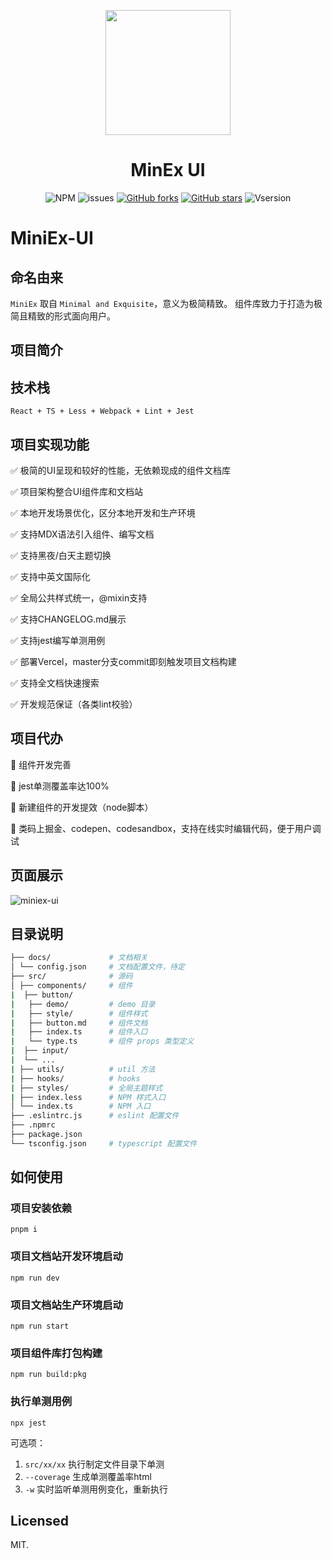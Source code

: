 <p align="center">
  <a href="https://github.com/Youth-Camp-Six/MiniEx-UI">
    <img width="200" src="https://s2.loli.net/2023/02/20/XcSyCj8bsR2nU6A.png">
  </a>
</p>

<h1 align="center">MinEx UI</h1>

<div align="center">

![NPM](https://img.shields.io/npm/l/miniex-ui)
![issues](https://img.shields.io/github/issues/Youth-Camp-Six/MiniEx-UI)
[![GitHub forks](https://img.shields.io/github/forks/Youth-Camp-Six/MiniEx-UI)](https://github.com/Youth-Camp-Six/MiniEx-UI/network)
[![GitHub stars](https://img.shields.io/github/stars/Youth-Camp-Six/MiniEx-UI)](https://github.com/Youth-Camp-Six/MiniEx-UI/stargazers)
![Vsersion](https://img.shields.io/badge/npm-1.1.0-blueviolet)

 </div>
  
# MiniEx-UI

## 命名由来

`MiniEx` 取自 `Minimal and Exquisite`，意义为极简精致。
组件库致力于打造为极简且精致的形式面向用户。

## 项目简介



## 技术栈

```
React + TS + Less + Webpack + Lint + Jest
```

## 项目实现功能

✅ 极简的UI呈现和较好的性能，无依赖现成的组件文档库

✅ 项目架构整合UI组件库和文档站

✅ 本地开发场景优化，区分本地开发和生产环境

✅ 支持MDX语法引入组件、编写文档

✅ 支持黑夜/白天主题切换

✅ 支持中英文国际化

✅ 全局公共样式统一，@mixin支持

✅ 支持CHANGELOG.md展示

✅ 支持jest编写单测用例

✅ 部署Vercel，master分支commit即刻触发项目文档构建

✅ 支持全文档快速搜索

✅ 开发规范保证（各类lint校验）

## 项目代办

📌 组件开发完善

📌 jest单测覆盖率达100%

📌 新建组件的开发提效（node脚本）

📌 类码上掘金、codepen、codesandbox，支持在线实时编辑代码，便于用户调试

## 页面展示

![miniex-ui](https://cloud.zhuchj.com/202302160127480.png)

## 目录说明

```bash
├── docs/             # 文档相关
│ └── config.json     # 文档配置文件，待定
├── src/              # 源码
│ ├── components/     # 组件
|  ├── button/
|   ├── demo/         # demo 目录
|   ├── style/        # 组件样式
|   ├── button.md     # 组件文档
|   ├── index.ts      # 组件入口
|   └── type.ts       # 组件 props 类型定义
|  ├── input/
|  └── ...
| ├── utils/          # util 方法
| ├── hooks/          # hooks
| ├── styles/         # 全局主题样式
| ├── index.less      # NPM 样式入口
│ └── index.ts        # NPM 入口
├── .eslintrc.js      # eslint 配置文件
├── .npmrc
├── package.json
└── tsconfig.json     # typescript 配置文件
```

## 如何使用

### 项目安装依赖

```
pnpm i
```

### 项目文档站开发环境启动

```
npm run dev
```

### 项目文档站生产环境启动

```
npm run start
```

### 项目组件库打包构建

```
npm run build:pkg
```

### 执行单测用例

```
npx jest
```

可选项：
1. `src/xx/xx` 执行制定文件目录下单测
2. `--coverage` 生成单测覆盖率html
3. `-w` 实时监听单测用例变化，重新执行

## Licensed

MIT.

